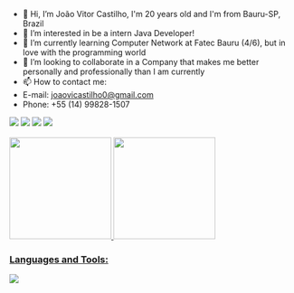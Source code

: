 - 👋 Hi, I’m João Vitor Castilho, I'm 20 years old and I'm from Bauru-SP, Brazil
- 👀 I’m interested in be a intern Java Developer!
- 🌱 I’m currently learning Computer Network at Fatec Bauru (4/6), but in love with the programming world
- 💞️ I’m looking to collaborate in a Company that makes me better personally and professionally than I am currently
- 📫 How to contact me:
-   E-mail: joaovicastilho0@gmail.com
-   Phone: +55 (14) 99828-1507

<div> 
  <a href="https://www.linkedin.com/in/joao-vitor-castilho" target="_blank"><img src="https://img.shields.io/badge/-LinkedIn-%230077B5?style=for-the-badge&logo=linkedin&logoColor=white" target="_blank"></a>  
  <a href = "mailto:joaovicastilho0@gmail.com"><img src="https://img.shields.io/badge/-Gmail-%23333?style=for-the-badge&logo=gmail&logoColor=white" target="_blank"></a>
  <a href="https://www.instagram.com/castilho.joaovitor/" target="_blank"><img src="https://img.shields.io/badge/-Instagram-%23E4405F?style=for-the-badge&logo=instagram&logoColor=white" target="_blank"></a>
  <a href="https://discord.gg/G9GPg5SA75" target="_blank"><img src="https://img.shields.io/badge/Discord-7289DA?style=for-the-badge&logo=discord&logoColor=white" target="_blank"></a> 
</div>

<div>
  <br>
  <a href="https://github.com/Castilho00">
  <img height="180em" src="https://github-readme-stats.vercel.app/api?username=Castilho00&show_icons=true&theme=aura_dark&include_all_commits=true&count_private=true"/>
  <img height="180em" src="https://github-readme-stats.vercel.app/api/top-langs/?username=Castilho00&layout=compact&langs_count=16&theme=aura_dark"/>
  </br>
</div>

<h3 align="left">Languages and Tools:</h3>
<div>
  <img src="https://skillicons.dev/icons?i=java,py,html,css,spring,selenium,maven,hibernate,mysql,postgres,aws,azure,docker,linux,git,github,postman,idea&perline=6"></img>
</div>
